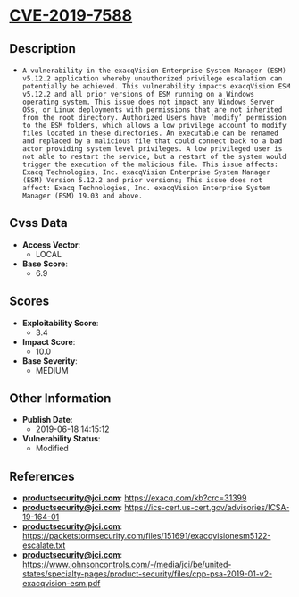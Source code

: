 
# [CVE-2019-7588](https://exacq.com/kb?crc=31399)

## Description

- `A vulnerability in the exacqVision Enterprise System Manager (ESM) v5.12.2 application whereby unauthorized privilege escalation can potentially be achieved. This vulnerability impacts exacqVision ESM v5.12.2 and all prior versions of ESM running on a Windows operating system. This issue does not impact any Windows Server OSs, or Linux deployments with permissions that are not inherited from the root directory. Authorized Users have ‘modify’ permission to the ESM folders, which allows a low privilege account to modify files located in these directories. An executable can be renamed and replaced by a malicious file that could connect back to a bad actor providing system level privileges. A low privileged user is not able to restart the service, but a restart of the system would trigger the execution of the malicious file. This issue affects: Exacq Technologies, Inc. exacqVision Enterprise System Manager (ESM) Version 5.12.2 and prior versions; This issue does not affect: Exacq Technologies, Inc. exacqVision Enterprise System Manager (ESM) 19.03 and above.`

## Cvss Data

- **Access Vector**:
  - LOCAL
- **Base Score**:
  - 6.9

## Scores

- **Exploitability Score**:
  - 3.4
- **Impact Score**:
  - 10.0
- **Base Severity**:
  - MEDIUM

## Other Information

- **Publish Date**:
  - 2019-06-18 14:15:12
- **Vulnerability Status**:
  - Modified

## References

- **productsecurity@jci.com**: https://exacq.com/kb?crc=31399
- **productsecurity@jci.com**: https://ics-cert.us-cert.gov/advisories/ICSA-19-164-01
- **productsecurity@jci.com**: https://packetstormsecurity.com/files/151691/exacqvisionesm5122-escalate.txt
- **productsecurity@jci.com**: https://www.johnsoncontrols.com/-/media/jci/be/united-states/specialty-pages/product-security/files/cpp-psa-2019-01-v2-exacqvision-esm.pdf
